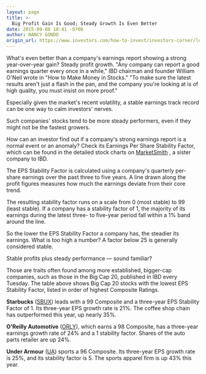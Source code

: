 ```yaml
---
layout: page
title: >-
  Big Profit Gain Is Good; Steady Growth Is Even Better
date: 2015-09-08 18:41 -0700
author: NANCY GONDO
origin_url: https://www.investors.com/how-to-invest/investors-corner/look-for-steady-profit-growth/
---
```


What's even better than a company's earnings report showing a strong year-over-year gain? Steady profit growth. "Any company can report a good earnings quarter every once in a while," IBD chairman and founder William O'Neil wrote in "How to Make Money in Stocks." "To make sure the latest results aren't just a flash in the pan, and the company you're looking at is of high quality, you must insist on more proof."

Especially given the market's recent volatility, a stable earnings track record can be one way to calm investors' nerves.

Such companies' stocks tend to be more steady performers, even if they might not be the fastest growers.

How can an investor find out if a company's strong earnings report is a normal event or an anomaly? Check its Earnings Per Share Stability Factor, which can be found in the detailed stock charts on [MarketSmith](http://www.marketsmith.com/) , a sister company to IBD.

The EPS Stability Factor is calculated using a company's quarterly per-share earnings over the past three to five years. A line drawn along the profit figures measures how much the earnings deviate from their core trend.

The resulting stability factor runs on a scale from 0 (most stable) to 99 (least stable). If a company has a stability factor of 1, the majority of its earnings during the latest three- to five-year period fall within a 1% band around the line.

So the lower the EPS Stability Factor a company has, the steadier its earnings. What is too high a number? A factor below 25 is generally considered stable.

Stable profits plus steady performance — sound familiar?

Those are traits often found among more established, bigger-cap companies, such as those in the Big Cap 20, published in IBD every Tuesday. The table above shows Big Cap 20 stocks with the lowest EPS Stability Factor, listed in order of highest Composite Ratings.

**Starbucks** ([SBUX](https://research.investors.com/quote.aspx?symbol=SBUX)) leads with a 99 Composite and a three-year EPS Stability Factor of 1. Its three-year EPS growth rate is 21%. The coffee shop chain has outperformed this year, up nearly 35%.

**O'Reilly Automotive** ([ORLY](https://research.investors.com/quote.aspx?symbol=ORLY)), which earns a 98 Composite, has a three-year earnings growth rate of 24% and a 1 stability factor. Shares of the auto parts retailer are up 24%.

**Under Armour** ([UA](https://research.investors.com/quote.aspx?symbol=UA)) sports a 96 Composite. Its three-year EPS growth rate is 25%, and its stability factor is 5. The sports apparel firm is up 43% this year.
